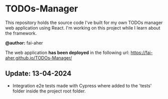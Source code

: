 # TODOs-Manager
This repository holds the source code I've built for my own TODOs manager web application using React.
I'm working on this project while I learn about the framework.

**@author:** fai-aher

The web application **has been deployed** in the following url: https://fai-aher.github.io/TODOs-Manager/

## Update: 13-04-2024
- Integration e2e tests made with Cypress where added to the 'tests' folder inside the project root folder.
